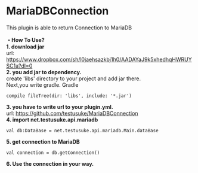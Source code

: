# MariaDBConnection
This plugin is able to return Connection to MariaDB

**・How To Use?**  
**1. download jar**  
url: https://www.dropbox.com/sh/l0jaehsazkbj1h0/AADAYaJ9k5xhedhqHWRUYSC1a?dl=0  
**2. you add jar to dependency.**  
create 'libs' directory to your project and add jar there.  
Next,you write gradle.
Gradle  
```
compile fileTree(dir: 'libs', include: '*.jar')
```
**3. you have to write url to your plugin.yml.**  
url: https://github.com/testusuke/MariaDBConnection  
**4. import net.testusuke.api.mariadb**  
```
val db:DataBase = net.testusuke.api.mariadb.Main.dataBase
```
**5. get connection to MariaDB**  
```
val connection = db.getConnection()
```
**6. Use the connection in your way.**  
